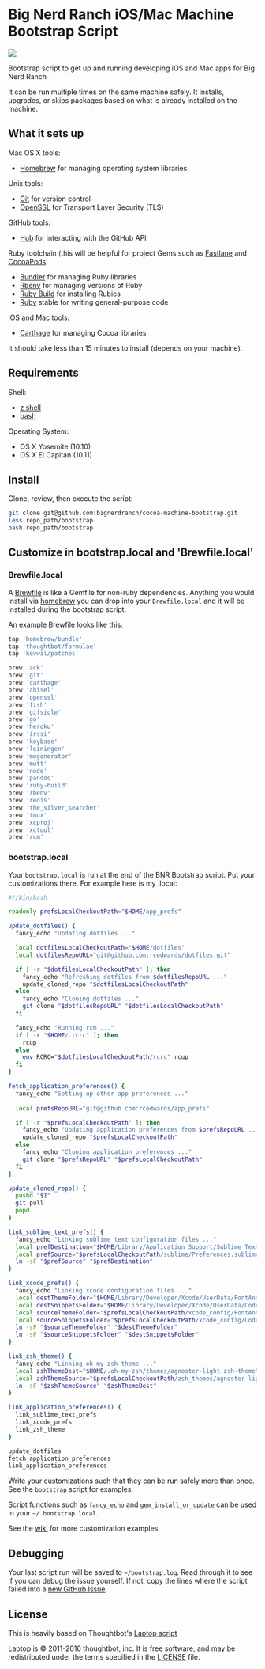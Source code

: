 Big Nerd Ranch iOS/Mac Machine Bootstrap Script
===============================================

![](https://travis-ci.com/bignerdranch/cocoa-machine-bootstrap.svg?token=mjyegwmpGK1tsHqNiqGk&branch=master)

Bootstrap script to get up and running developing iOS and Mac apps for Big Nerd Ranch

It can be run multiple times on the same machine safely.
It installs, upgrades, or skips packages
based on what is already installed on the machine.

What it sets up
---------------

Mac OS X tools:

* [Homebrew] for managing operating system libraries.

[Homebrew]: http://brew.sh/

Unix tools:

* [Git](https://git-scm.com/) for version control
* [OpenSSL](https://www.openssl.org/) for Transport Layer Security (TLS)

GitHub tools:

* [Hub](http://hub.github.com/) for interacting with the GitHub API

Ruby toolchain (this will be helpful for project Gems such as [Fastlane](https://fastlane.tools/) and [CocoaPods](https://cocoapods.org/):

* [Bundler](http://bundler.io/) for managing Ruby libraries
* [Rbenv](https://github.com/sstephenson/rbenv) for managing versions of Ruby
* [Ruby Build](https://github.com/sstephenson/ruby-build) for installing Rubies
* [Ruby](https://www.ruby-lang.org/en/) stable for writing general-purpose code

iOS and Mac tools:

* [Carthage](https://github.com/Carthage/Carthage) for managing Cocoa libraries

It should take less than 15 minutes to install (depends on your machine).

Requirements
------------

Shell:

* [z shell](http://zsh.sourceforge.net/)
* [bash](https://www.gnu.org/software/bash/)

Operating System:

* OS X Yosemite (10.10)
* OS X El Capitan (10.11)

Install
-------

Clone, review, then execute the script:

```bash
git clone git@github.com:bignerdranch/cocoa-machine-bootstrap.git
less repo_path/bootstrap
bash repo_path/bootstrap
```

Customize in bootstrap.local and 'Brewfile.local'
---------------------------------------------------

### Brewfile.local

A [Brewfile](https://github.com/Homebrew/homebrew-bundle) is like a Gemfile for non-ruby dependencies. Anything you would install via [homebrew](http://brew.sh/) you can drop into your `Brewfile.local` and it will be installed during the bootstrap script.

An example Brewfile looks like this:
```ruby
tap 'homebrew/bundle'
tap 'thoughtbot/formulae'
tap 'kevwil/patches'

brew 'ack'
brew 'git'
brew 'carthage'
brew 'chisel'
brew 'openssl'
brew 'fish'
brew 'gifsicle'
brew 'go'
brew 'heroku'
brew 'irssi'
brew 'keybase'
brew 'leiningen'
brew 'mogenerator'
brew 'mutt'
brew 'node'
brew 'pandoc'
brew 'ruby-build'
brew 'rbenv'
brew 'redis'
brew 'the_silver_searcher'
brew 'tmux'
brew 'xcproj'
brew 'xctool'
brew 'rcm'	
``` 

### bootstrap.local

Your `bootstrap.local` is run at the end of the BNR Bootstrap script.
Put your customizations there.
For example here is my .local:

```bash
#!/bin/bash

readonly prefsLocalCheckoutPath="$HOME/app_prefs"

update_dotfiles() {
  fancy_echo "Updating dotfiles ..."

  local dotfilesLocalCheckoutPath="$HOME/dotfiles"
  local dotfilesRepoURL="git@github.com:rcedwards/dotfiles.git"

  if [ -r "$dotfilesLocalCheckoutPath" ]; then
    fancy_echo "Refreshing dotfiles from $dotfilesRepoURL ..."
    update_cloned_repo "$dotfilesLocalCheckoutPath"
  else
    fancy_echo "Cloning dotfiles ..."
    git clone "$dotfilesRepoURL" "$dotfilesLocalCheckoutPath"
  fi

  fancy_echo "Running rcm ..."
  if [ -r "$HOME/.rcrc" ]; then
    rcup
  else
    env RCRC="$dotfilesLocalCheckoutPath/rcrc" rcup
  fi
}

fetch_application_preferences() {
  fancy_echo "Setting up other app preferences ..."
  
  local prefsRepoURL="git@github.com:rcedwards/app_prefs"

  if [ -r "$prefsLocalCheckoutPath" ]; then
    fancy_echo "Updating application preferences from $prefsRepoURL ..."
    update_cloned_repo "$prefsLocalCheckoutPath"
  else
    fancy_echo "Cloning application preferences ..."
    git clone "$prefsRepoURL" "$prefsLocalCheckoutPath"
  fi
}

update_cloned_repo() {
  pushd "$1"
  git pull
  popd
}

link_sublime_text_prefs() {
  fancy_echo "Linking sublime text configuration files ..."
  local prefDestination="$HOME/Library/Application Support/Sublime Text 3/Packages/User/Preferences.sublime-settings"
  local prefSource="$prefsLocalCheckoutPath/sublime/Preferences.sublime-settings"
  ln -sF "$prefSource" "$prefDestination"
}

link_xcode_prefs() {
  fancy_echo "Linking xcode configuration files ..."
  local destThemeFolder="$HOME/Library/Developer/Xcode/UserData/FontAndColorThemes"
  local destSnippetsFolder="$HOME/Library/Developer/Xcode/UserData/CodeSnippets"
  local sourceThemeFolder="$prefsLocalCheckoutPath/xcode_config/FontAndColorThemes"
  local sourceSnippetsFolder="$prefsLocalCheckoutPath/xcode_config/CodeSnippets"
  ln -sF "$sourceThemeFolder" "$destThemeFolder"
  ln -sF "$sourceSnippetsFolder" "$destSnippetsFolder"
}

link_zsh_theme() {
  fancy_echo "Linking oh-my-zsh theme ..."
  local zshThemeDest="$HOME/.oh-my-zsh/themes/agnoster-light.zsh-theme"
  local zshThemeSource="$prefsLocalCheckoutPath/zsh_themes/agnoster-light.zsh-theme"
  ln -sF "$zshThemeSource" "$zshThemeDest"
}

link_application_preferences() {
  link_sublime_text_prefs
  link_xcode_prefs
  link_zsh_theme
}

update_dotfiles
fetch_application_preferences
link_application_preferences
```

Write your customizations such that they can be run safely more than once.
See the `bootstrap` script for examples.

Script functions such as `fancy_echo` and
`gem_install_or_update`
can be used in your `~/.bootstrap.local`.

See the [wiki](https://github.com/thoughtbot/laptop/wiki)
for more customization examples.

Debugging
---------

Your last script run will be saved to `~/bootstrap.log`.
Read through it to see if you can debug the issue yourself.
If not, copy the lines where the script failed into a
[new GitHub Issue](https://github.com/bignerdranch/cocoa-machine-bootstrap/issues/new).

License
-------

This is heavily based on Thoughtbot's [Laptop script](https://github.com/thoughtbot/laptop)

Laptop is © 2011-2016 thoughtbot, inc.
It is free software,
and may be redistributed under the terms specified in the [LICENSE] file.

[LICENSE]: THOUGHTBOT_LICENSE
